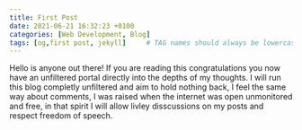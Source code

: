 ```yaml
---
title: First Post
date: 2021-06-21 16:32:23 +0100
categories: [Web Development, Blog]
tags: [og,first post, jekyll]     # TAG names should always be lowercase
---
```


Hello is anyone out there! If you are reading this congratulations you now have an unfiltered portal directly
into the depths of my thoughts. I will run this blog completly unfiltered and aim to hold nothing back, I feel the same way about comments, I 
was raised when the internet was open unmonitored and free, in that spirit I will allow livley disscussions on my posts and respect freedom of speech.